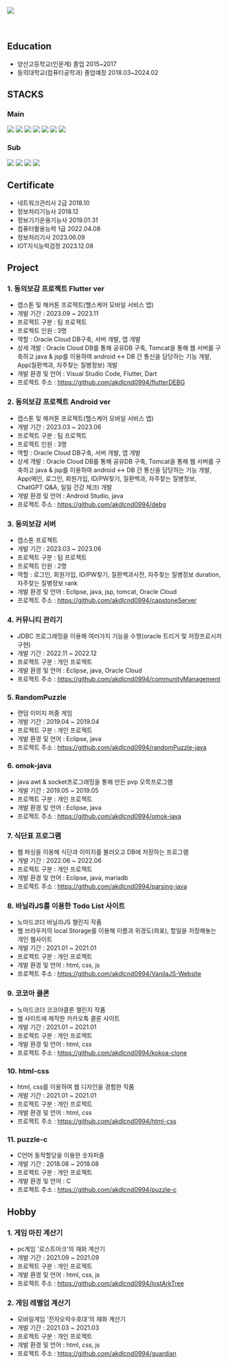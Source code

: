 

[<img src="https://img.shields.io/badge/Tistory-000000?style=for-the-badge&logo=tistory&logoColor=white">](https://dambi0.tistory.com/)
<br><br><br>

## Education
- 양산고등학교(인문계) 졸업 2015~2017
- 동의대학교(컴퓨터공학과) 졸업예정 2018.03~2024.02


## STACKS

<div align=left>
  <h3>Main</h3>
  <img src="https://img.shields.io/badge/C-A8B9CC?style=for-the-badge&logo=C&logoColor=white"/>
  <img src="https://img.shields.io/badge/java-007396?style=for-the-badge&logo=java&logoColor=white"> 
  <img src="https://img.shields.io/badge/javascript-F7DF1E?style=for-the-badge&logo=javascript&logoColor=black"> 
  <img src="https://img.shields.io/badge/flutter-02569B?style=for-the-badge&logo=flutter&logoColor=white">

  
  <img src="https://img.shields.io/badge/oracle-F80000?style=for-the-badge&logo=oracle&logoColor=white"> 
  <img src="https://img.shields.io/badge/Android Studio-3DDC84?style=for-the-badge&logo=Android Studio&logoColor=white"/>
  <img src="https://img.shields.io/badge/github-181717?style=for-the-badge&logo=github&logoColor=white">
  
  <h3>Sub</h3>
  <img src="https://img.shields.io/badge/Python-3776AB?style=for-the-badge&logo=Python&logoColor=white"/>
  <img src="https://img.shields.io/badge/html5-E34F26?style=for-the-badge&logo=html5&logoColor=white"> 
  <img src="https://img.shields.io/badge/css-1572B6?style=for-the-badge&logo=css3&logoColor=white"> 
  <img src="https://img.shields.io/badge/mariaDB-003545?style=for-the-badge&logo=mariaDB&logoColor=white"> 
  <!-- <img src="https://img.shields.io/badge/firebase-FFCA28?style=for-the-badge&logo=firebase&logoColor=white"> -->
  <!-- <img src="https://img.shields.io/badge/spring-6DB33F?style=for-the-badge&logo=spring&logoColor=white"> -->

  
  <br>
</div>

## Certificate
- 네트워크관리사 2급 2018.10
- 정보처리기능사 2018.12
- 정보기기운용기능사 2019.01.31
- 컴퓨터활용능력 1급 2022.04.08
- 정보처리기사 2023.06.09
- IOT지식능력검정 2023.12.08

## Project

### 1. 동의보감 프로젝트 Flutter ver
- 캡스톤 및 해커톤 프로젝트(헬스케어 모바일 서비스 앱)
- 개발 기간 : 2023.09 ~ 2023.11
- 프로젝트 구분 : 팀 프로젝트
- 프로젝트 인원 : 3명
- 역할 : Oracle Cloud DB구축, 서버 개발, 앱 개발
- 상세 개발 : Oracle Cloud DB를 통해 공유DB 구축, Tomcat을 통해 웹 서버를 구축하고 java & jsp를 이용하여 android <-> DB 간 통신을 담당하는 기능 개발, App(질환백과, 자주찾는 질병정보) 개발
- 개발 환경 및 언어 : Visual Studio Code, Flutter, Dart
- 프로젝트 주소 : https://github.com/akdlcnd0994/flutterDEBG

### 2. 동의보감 프로젝트 Android ver
- 캡스톤 및 해커톤 프로젝트(헬스케어 모바일 서비스 앱)
- 개발 기간 : 2023.03 ~ 2023.06
- 프로젝트 구분 : 팀 프로젝트
- 프로젝트 인원 : 3명
- 역할 : Oracle Cloud DB구축, 서버 개발, 앱 개발
- 상세 개발 : Oracle Cloud DB를 통해 공유DB 구축, Tomcat을 통해 웹 서버를 구축하고 java & jsp를 이용하여 android <-> DB 간 통신을 담당하는 기능 개발, App(메인, 로그인, 회원가입, ID/PW찾기, 질환백과, 자주찾는 질병정보, ChatGPT Q&A, 일일 건강 체크) 개발
- 개발 환경 및 언어 : Android Studio, java
- 프로젝트 주소 : https://github.com/akdlcnd0994/debg


### 3. 동의보감 서버 
- 캡스톤 프로젝트
- 개발 기간 : 2023.03 ~ 2023.06
- 프로젝트 구분 : 팀 프로젝트
- 프로젝트 인원 : 2명
- 역할 : 로그인, 회원가입, ID/PW찾기, 질환백과사전, 자주찾는 질병정보 duration, 자주찾는 질병정보 rank
- 개발 환경 및 언어 : Eclipse, java, jsp, tomcat, Oracle Cloud
- 프로젝트 주소 : https://github.com/akdlcnd0994/capstoneServer

### 4. 커뮤니티 관리기
- JDBC 프로그래밍을 이용해 여러가지 기능을 수행(oracle 트리거 및 저장프로시저 구현)
- 개발 기간 : 2022.11 ~ 2022.12
- 프로젝트 구분 : 개인 프로젝트
- 개발 환경 및 언어 : Eclipse, java, Oracle Cloud
- 프로젝트 주소 : https://github.com/akdlcnd0994/communityManagement

### 5. RandomPuzzle
- 랜덤 이미지 퍼즐 게임
- 개발 기간 : 2019.04 ~ 2019.04
- 프로젝트 구분 : 개인 프로젝트
- 개발 환경 및 언어 : Eclipse, java
- 프로젝트 주소 : https://github.com/akdlcnd0994/randomPuzzle-java

<!--
### 7. tcpSocket Chat
- tcp 소켓 프로그래밍을 이용한 멀티 채팅프로그램
- 개발 기간 : 2019.05 ~ 2019.05
- 프로젝트 구분 : 개인 프로젝트
- 개발 환경 및 언어 : Eclipse, java
- 프로젝트 주소 : https://github.com/akdlcnd0994/tcpSocket-java

### 8. udpSocket Chat
- udp 소켓 프로그래밍을 이용한 멀티 채팅프로그램
- 개발 기간 : 2019.05 ~ 2019.05
- 프로젝트 구분 : 개인 프로젝트
- 개발 환경 및 언어 : Eclipse, java
- 프로젝트 주소 : https://github.com/akdlcnd0994/udpSocket-java
-->

### 6. omok-java
- java awt & socket프로그래밍을 통해 만든 pvp 오목프로그램
- 개발 기간 : 2019.05 ~ 2019.05
- 프로젝트 구분 : 개인 프로젝트
- 개발 환경 및 언어 : Eclipse, java
- 프로젝트 주소 : https://github.com/akdlcnd0994/omok-java


### 7. 식단표 프로그램
- 웹 파싱을 이용해 식단과 이미지를 불러오고 DB에 저장하는 프로그램
- 개발 기간 : 2022.06 ~ 2022.06
- 프로젝트 구분 : 개인 프로젝트
- 개발 환경 및 언어 : Eclipse, java, mariadb
- 프로젝트 주소 : https://github.com/akdlcnd0994/parsing-java


### 8. 바닐라JS를 이용한 Todo List 사이트
- 노마드코더 바닐라JS 챌린지 작품
- 웹 브라우저의 local Storage를 이용해 이름과 위경도(좌표), 할일을 저장해놓는 개인 웹사이트
- 개발 기간 : 2021.01 ~ 2021.01
- 프로젝트 구분 : 개인 프로젝트
- 개발 환경 및 언어 : html, css, js
- 프로젝트 주소 : https://github.com/akdlcnd0994/VanilaJS-Website

### 9. 코코아 클론
- 노마드코더 코코아클론 챌린지 작품
- 웹 사이트에 제작한 카카오톡 클론 사이트
- 개발 기간 : 2021.01 ~ 2021.01
- 프로젝트 구분 : 개인 프로젝트
- 개발 환경 및 언어 : html, css
- 프로젝트 주소 : https://github.com/akdlcnd0994/kokoa-clone

### 10. html-css 
- html, css를 이용하여 웹 디자인을 경험한 작품
- 개발 기간 : 2021.01 ~ 2021.01
- 프로젝트 구분 : 개인 프로젝트
- 개발 환경 및 언어 : html, css
- 프로젝트 주소 : https://github.com/akdlcnd0994/html-css

### 11. puzzle-c 
- C언어 동적할당을 이용한 숫자퍼즐
- 개발 기간 : 2018.08 ~ 2018.08
- 프로젝트 구분 : 개인 프로젝트
- 개발 환경 및 언어 : C
- 프로젝트 주소 : https://github.com/akdlcnd0994/puzzle-c

## Hobby


### 1. 게임 마진 계산기
- pc게임 '로스트아크'의 재화 계산기
- 개발 기간 : 2021.09 ~ 2021.09
- 프로젝트 구분 : 개인 프로젝트
- 개발 환경 및 언어 : html, css, js
- 프로젝트 주소 : https://github.com/akdlcnd0994/lostArkTree

### 2. 게임 레벨업 계산기
- 모바일게임 '전자오락수호대'의 재화 계산기
- 개발 기간 : 2021.03 ~ 2021.03
- 프로젝트 구분 : 개인 프로젝트
- 개발 환경 및 언어 : html, css, js
- 프로젝트 주소 : https://github.com/akdlcnd0994/guardian
